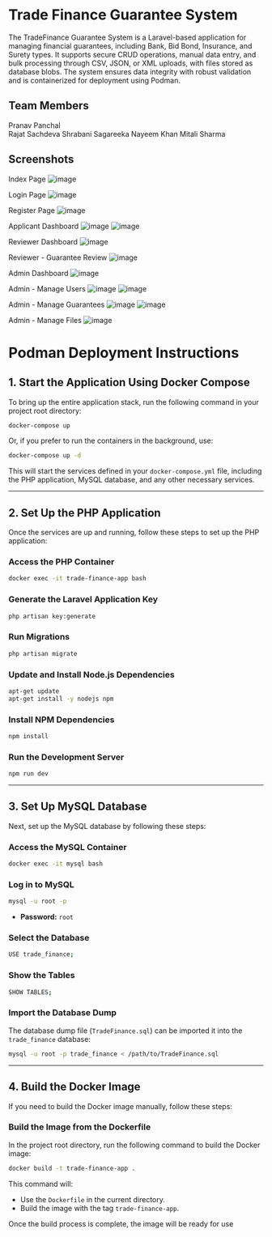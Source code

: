 # Trade Finance Guarantee System

The TradeFinance Guarantee System is a Laravel-based application for managing financial guarantees, including Bank, Bid Bond, Insurance, and Surety types.
It supports secure CRUD operations, manual data entry, and bulk processing through CSV, JSON, or XML uploads, with files stored as database blobs. 
The system ensures data integrity with robust validation and is containerized for deployment using Podman.

## Team Members

Pranav Panchal  
Rajat Sachdeva
Shrabani Sagareeka
Nayeem Khan
Mitali Sharma


## Screenshots

Index Page
![image](https://github.com/user-attachments/assets/155ebd9d-7fac-4645-a216-8766463a18cf)

Login Page
![image](https://github.com/user-attachments/assets/5cd3fe1e-fb58-4b6a-8ca6-6cfd31eaae35)

Register Page
![image](https://github.com/user-attachments/assets/566dcb87-4c86-43c3-a04f-4e17bbf5ab2e)

Applicant Dashboard
![image](https://github.com/user-attachments/assets/95865fb8-2908-4e32-b0da-c4e6ce5fb8c6)
![image](https://github.com/user-attachments/assets/4b632930-e4db-4d34-a8e5-b6036b69a76d)

Reviewer Dashboard
![image](https://github.com/user-attachments/assets/d8636d7f-5fc5-49d4-8b62-b2f9ac58d149)

Reviewer - Guarantee Review
![image](https://github.com/user-attachments/assets/610b04c8-de9d-49ee-bfae-c25ede4c4f02)

Admin Dashboard
![image](https://github.com/user-attachments/assets/1e637b07-fc72-4d8f-8357-ee3aedafa9d7)

Admin - Manage Users
![image](https://github.com/user-attachments/assets/71866641-4f63-46f8-9d99-8cdd27812709)
![image](https://github.com/user-attachments/assets/4723461d-21be-4bcb-a16e-f5185dc82f70)

Admin - Manage Guarantees
![image](https://github.com/user-attachments/assets/e6a353c3-c1a1-44b8-9918-94b2f907739b)
![image](https://github.com/user-attachments/assets/7c4ca513-14b7-4ed5-914f-cf4539642098)

Admin - Manage Files
![image](https://github.com/user-attachments/assets/a9838065-8d5d-4a8e-ad56-3d616d45ea83)

# Podman Deployment Instructions 


## 1. Start the Application Using Docker Compose
 
To bring up the entire application stack, run the following command in your project root directory:
 
```bash
docker-compose up
```
 
Or, if you prefer to run the containers in the background, use:
 
```bash
docker-compose up -d
```
 
This will start the services defined in your `docker-compose.yml` file, including the PHP application, MySQL database, and any other necessary services.
 
---
 
## 2. Set Up the PHP Application
 
Once the services are up and running, follow these steps to set up the PHP application:
 
### Access the PHP Container
 
```bash
docker exec -it trade-finance-app bash
```
 
### Generate the Laravel Application Key
 
```bash
php artisan key:generate
```
 
### Run Migrations
 
```bash
php artisan migrate
```
 
### Update and Install Node.js Dependencies
 
```bash
apt-get update
apt-get install -y nodejs npm
```
 
### Install NPM Dependencies
 
```bash
npm install
```
 
### Run the Development Server
 
```bash
npm run dev
```
 
---
 
## 3. Set Up MySQL Database
 
Next, set up the MySQL database by following these steps:
 
### Access the MySQL Container
 
```bash
docker exec -it mysql bash
```
 
### Log in to MySQL
 
```bash
mysql -u root -p
```
 
- **Password:** `root`
 
### Select the Database
 
```bash
USE trade_finance;
```
 
### Show the Tables
 
```bash
SHOW TABLES;
```
 
### Import the Database Dump
 
The database dump file (`TradeFinance.sql`) can be imported it into the `trade_finance` database:
 
```bash
mysql -u root -p trade_finance < /path/to/TradeFinance.sql
```
 
---
 
## 4. Build the Docker Image
 
If you need to build the Docker image manually, follow these steps:
 
### Build the Image from the Dockerfile
 
In the project root directory, run the following command to build the Docker image:
 
```bash
docker build -t trade-finance-app .
```
 
This command will:
 
- Use the `Dockerfile` in the current directory.
- Build the image with the tag `trade-finance-app`.
 
Once the build process is complete, the image will be ready for use
